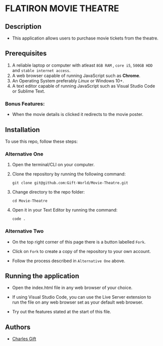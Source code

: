 # FLATIRON MOVIE THEATRE



## Description

- This application allows users to purchase movie tickets from the theatre.

## Prerequisites
1. A reliable laptop or computer with atleast `8GB RAM` , `core i5`, `500GB HDD` and `stable internet access`.
2. A web browser capable of running JavaScript such as **Chrome**.
3. An Operating System preferably *Linux* or Windows 10+.
4. A text editor capable of running JavaScript such as Visual Studio Code or Sublime Text.

### Bonus Features:

- When the movie details is clicked it redirects to the movie poster.


## Installation

To use this repo, follow these steps:

### Alternative One

1.  Open the terminal/CLI on your computer.

2.  Clone the repository by running the following command:

        git clone git@github.com:Gift-World/Movie-Theatre.git

3.  Change directory to the repo folder:

        cd Movie-Theatre

4.  Open it in your Text Editor by running the command:

        code .

### Alternative Two

- On the top right corner of this page there is a button labelled `Fork`.

- Click on `Fork` to create a copy of the repository to your own account.

- Follow the process described in `Alternative One` above.



## Running the application

- Open the index.html file in any web browser of your choice.

- If using Visual Studio Code, you can use the Live Server extension to run the file on any web browser set as your default web browser.

- Try out the features stated at the start of this file.

## Authors

- [Charles Gift](https://github.com/Gift-World)


